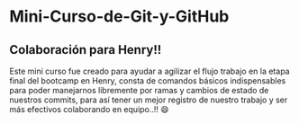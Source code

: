 # Mini-Curso-de-Git-y-GitHub

## Colaboración para Henry!!

Este mini curso fue creado para ayudar a agilizar el flujo trabajo en la etapa final
del bootcamp en Henry, consta de comandos básicos indispensables para poder manejarnos libremente
por ramas y cambios de estado de nuestros commits, para así tener un mejor registro de nuestro
trabajo y ser más efectivos colaborando en equipo..!! 😄
